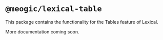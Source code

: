 # `@meogic/lexical-table`

This package contains the functionality for the Tables feature of Lexical.

More documentation coming soon.
